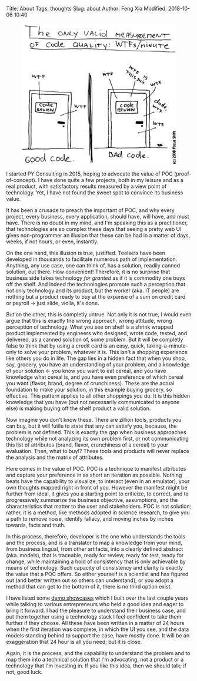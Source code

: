 Title: About
Tags: thoughts
Slug: about
Author: Feng Xia
Modified: 2018-10-06 10:40

<figure class="col l6 m6 s12">
  <img src="/images/funny/wtf-code.png"/>
</figure>


I started PY Consulting in 2015, hoping to advocate the value of POC
(proof-of-concept). I have done quite a few projects, both in my
leisure and as a real product, with satisfactory results measured by a
view point of technology. Yet, I have not found the sweet spot to
convince its business value.

It has been a crusade to preach the important of POC, and why every
project, every business, every application, should have, will have,
and must have. There is no doubt in my mind, and I'm speaking this as
a practitioner, that technologies are so complex these days that
seeing a pretty web UI gives non-programmer an illusion that these can
be had in a matter of days, weeks, if not hours, or even, instantly.

On the one hand, this illusion is true, justified. Toolsets have been
developed in thousands to facilitate numerous path of
implementation. Anything, any use case, one can think of, has a
solution, readily canned solution, out there. How convenient!
Therefore, it is no surprise that business side takes technology _for
granted_ as if it is commodity one buys off the shelf. And indeed the
technologies promote such a perception that not only technology and
its product, but the worker (aka. IT people) are nothing but a product
ready to buy at the expanse of a sum on credit card or payroll &rarr;
just slide, violla, it's done.

But on the other, this is completly untrue. Not only it is not true, I
would even argue that this is exactly the wrong approach, wrong
attitude, wrong perception of technology. What you see on shelf is a
shrink wrapped product implemented by engineers who designed, wrote
code, tested, and delivered, as a canned solution of, some
problem. But it will be completly false to think that by using a
credit card is an easy, quick, taking-a-minute-only to solve your
problem, whatever it is. This isn't a shopping experience like others
you do in life. The gap lies in a hidden fact that when you shop, say,
grocery, you have an understanding of your problem, and a knowledge of
your solution &larr; you know you want to eat cereal, and you
have knowledge what cereal is, and you have even preference of which
cereal you want (flavor, brand, degree of crunchiness). These are the
actual foundation to make your solution, in this example buying
grocery, so effective. This pattern applies to all other shoppings you
do. It is this hidden knowledge that you have (but not necessarily
communicated to anyone else) is making buying off the shelf product a
valid solution. 

Now imagine you don't know these. There are zillion tools, products
you can buy, but it will futile to state that any can satisfy you,
because, the problem is not defined. This is exactly the gap when
business approaches technology while not analyzing its own problem
first, or not communicating this list of attributes (brand, flavor,
crunchiness of a cereal) to your evaluation. Then, what to buy!? These
tools and products will never replace the analysis and the matrix of
attributes. 

Here comes in the value of POC. POC is a technique to manifest
attributes and capture your preference in as short an iteration as
possible. Nothing beats have the capability to visualize, to interact
(even in an emulator), your own thoughts mapped right in front of
you. However the manifest might be further from ideal, it gives you a
starting point to criticize, to correct, and to progressively
summarize the business objective, assumptions, and the characteristics
that matter to the user and stakeholders. POC is not solution; rather,
it is a method, like methods adopted in science research, to give you
a path to remove noise, identify fallacy, and moving inches by inches
towards, facts and truth. 

In this process, therefore, developer is the one who understands the
tools and the process, and is a translator to map a knowledge from
your mind, from business lingual, from other artifacts, into a clearly
defined abstract (aka. models), that is traceable, ready for review,
ready for test, ready for change, while maintaining a hold of
consistency that is only achievable by means of technology. Such
capacity of consistency and clarity is exactly the value that a POC
offers. So either yourself is a scientist and has figured out (and
better written out so others can understand), or you adopt a method
that can get to the bottom of it, there is no third option exist.

I have listed some [demo showcases][1] which I built over the last
couple years while talking to various entrepreneurs who held a good
idea and eager to bring it forward. I had the pleasure to understand
their business case, and put them together using a technology stack I
feel confident to take them further if they choose. All these have
been written in a matter of 24 hours when the first iteration was
complete, in which the UI you see, and the data models standing behind
to support the case, have mostly done. It will be an exaggeration that
24 hour is all you need; but it is close. 

Again, it is the process, and the capability to understand the problem
and to map them into a technical solution that I'm advocating, not a
product or a technology that I'm investing in. If you like this idea,
then we should talk; if not, good luck.

[1]: /category/demo.html
